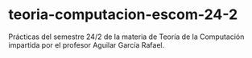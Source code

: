 # teoria-computacion-escom-24-2
Prácticas del semestre 24/2 de la materia de Teoría de la Computación impartida por el profesor Aguilar García Rafael.
